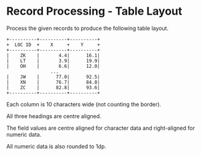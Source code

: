 # Record Processing - Table Layout

Process the given records to produce the following table layout.

```
+----------+----------+----------+
+  LOC ID  +    X     +    Y     +
+----------+----------+----------+
|    ZK    |       4.4|      16.1|
|    LT    |       3.9|      19.9|
|    OH    |       6.6|      12.0|
                ...           
|    JW    |      77.0|      92.5|
|    XN    |      76.7|      84.8|
|    ZC    |      82.8|      93.6|
+----------+----------+----------+
```
Each column is 10 characters wide (not counting the border).

All three headings are centre aligned.

The field values are centre aligned for character data and right-aligned for numeric data.

All numeric data is also rounded to 1dp.





